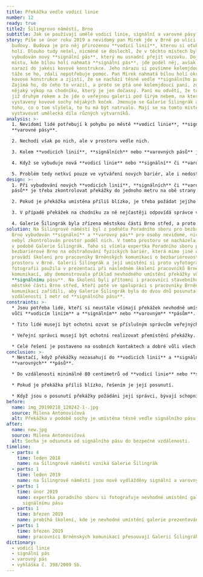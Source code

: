 ```yaml
---
title: Překážka vedle vodicí linie
number: 12
ready: true
title2: Šilingrovo náměstí, Brno
subtitle: Jak se používají umělé vodicí linie, signální a varovné pásy?
story: Píše se únor roku 2019 a nevidomý pan Mirek jde v Brně po ulici podél
  budovy. Budova je pro něj přirozenou **vodicí linií**, kterou si oťukává bílou
  holí. Dlouho tudy nešel, nicméně se doslechl, že v těchto místech byl
  vybudován nový **signální pás**, který mu usnadní přejít vozovku. Dojde tedy k
  místu, kde bílou holí nahmatá **signální pás**, jde podél něj, avšak po chvíli
  narazí do jakési kovové konstrukce. Jeho nárazu si povšimne kolemjdoucí paní a
  táže se ho, zdali nepotřebuje pomoc. Pan Mirek nahmatá bílou holí okraj této
  kovové konstrukce a zjistí, že se nachází těsně vedle **signálního pásu**.
  Zajímá ho, do čeho to vrazil, a proto se ptá oné kolemjdoucí paní, zdali to je
  nějaký výkop na chodníku, který je jen dočasný. Paní mu odvětí, že to je tu
  již druhým rokem a že jde o veřejnou galerii pod širým nebem, na které jsou
  vystaveny kovové sochy nějakých koček. Jmenuje se Galerie Šilingrák a podle
  toho, co o tom slyšela, to tu má být natrvalo. Mají se na tomto místě
  vystavovat umělecká díla různých výtvarníků.
analysis: >-
  1. Nevidomí lidé potřebují k pohybu po městě **vodicí linie**, **signální** a
  **varovné pásy**.

  2. Nechodí však po nich, ale v prostoru vedle nich.

  3. Kolem **vodicích linií**, **signálních** nebo **varovných pásů** je proto potřeba volný prostor minimálně 80 centimetrů.

  4. Když se vybuduje nová **vodicí linie** nebo **signální** či **varovný pás**, vedle nich mohou zůstat nebezpečné překážky, do kterých mohou nevidomí lidé narazit.

  5. Problém tedy netkví pouze ve vytváření nových bariér, ale i nedostatečné kontrole prostorů podél nových **vodicích linií** nebo **varovných** či **signálních pásů**.
design: >-
  1. Při vybudování nových **vodicích linií**, **signálních** či **varovných
  pásů** je třeba zkontrolovat překážky do jednoho metru na obě strany od nich.

  2. Pokud je překážka umístěna příliš blízko, je třeba požádat jejího správce, aby ji posunuli.

  3. V případě překážek na chodníku za ně nejčastěji odpovídá správce veřejných komunikací.

  4. Galerie Šilingrák byla zřízena městskou části Brno střed, a proto její umístění mají na starost Brněnské komunikace.
solution: Na Šilingrově náměstí byl z podnětu Poradního sboru pro bezbariérové
  Brno vybudován **signální** a **varovný pás** pro osoby nevidomé, nicméně
  nebyl zkontrolován prostor podél nich. V tomto prostoru se nacházela překážka
  v podobě Galerie Šilingrák. Toho si všimla expertka Poradního sboru pro
  bezbariérové Brno na odstraňování fyzických bariér, která mimo jiné občas
  provádí školení pro pracovníky Brněnských komunikací o bezbariérovosti
  prostoru v Brně. Galerii Šilingrák a její umístění si proto vyfotografovala a
  fotografii použila v prezentaci při následném školení pracovníků Brněnských
  komunikací, aby demonstrovala příklad nevhodného umístění překážky vůči
  **signálnímu pásu**. Na školení byli přítomni i pracovníci stavebního úřadu
  městské části Brno střed, kteří poté ve spolupráci s pracovníky Brněnských
  komunikací zařídili, aby Galerie Šilingrák byla do dvou dnů posunuta do
  vzdálenosti 1 metr od **signálního pásu**.
constraints: >-
  * Jsou potřeba lidé, kteří si neustále všímají překážek nevhodně umístěných
  vůči **vodicím liniím** a **signálním** nebo **varovným** **pásům**.

  * Tito lidé musejí být ochotni ozvat se příslušným správcům veřejných komunikací.

  * Veřejní správci musejí být ochotni realizovat přemístění překážky.

  * Celé řešení je postaveno na osobních kontaktech a dobré vůli všech zúčastněných.
conclusion: >-
  * Nestačí, když překážky nezasahují do **vodicích linií** a **signálních** či
  **varovných** **pásů**.

  * Do vzdálenosti minimálně 80 centimetrů od **vodicí linie** nebo **signálního** či **varovného pásu** musí být volný prostor, neboť nevidomí lidé nechodí po liniích a pásech, ale podél nich.

  * Pokud je překážka příliš blízko, řešením je její posunutí.

  * Když jsou o posunutí překážky požádáni její správci, bývají schopni posunutí zařídit velmi rychle, neboť minimální vzdálenost 80 cm je uvedena ve **vyhlášce č. 398/2009 Sb**.
before:
  name: img_20190218_120242-1-.jpg
  source: Milena Antonovičová
  alt: Překážka v podobě sochy je umístěna těsně vedle signálního pásu.
after:
  name: new.jpg
  source: Milena Antonovičová
  alt: Socha je odsunuta od signálního pásu do bezpečné vzdálenosti.
timeline:
  - parts: 4
    time: leden 2018
    name: na Šilingrově náměstí vzniká Galerie Šilingrák
  - parts: 1
    time: leden 2019
    name: na Šilingrově náměstí jsou nově vydlážděny signální a varovný pás
  - parts: 1
    time: únor 2019
    name: expertka poradního sboru si fotografuje nevhodné umístění galerie vůči
      signálnímu pásu
  - parts: 1
    time: březen 2019
    name: probíhá školení, kde je nevhodné umístění galerie prezentováno
  - parts: 1
    time: březen 2019
    name: pracovníci Brněnských komunikací přesouvají Galerii Šilingrák
dictionary:
  - vodicí linie
  - signální pás
  - varovný pás
  - vyhláška č. 398/2009 Sb.
---
```

